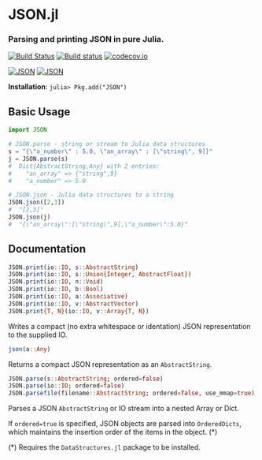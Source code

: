 # JSON.jl
### Parsing and printing JSON in pure Julia.

[![Build Status](https://travis-ci.org/JuliaLang/JSON.jl.svg)](https://travis-ci.org/JuliaLang/JSON.jl)
[![Build status](https://ci.appveyor.com/api/projects/status/2sfomjwl29k6y6oy)](https://ci.appveyor.com/project/staticfloat/json-jl)
[![codecov.io](http://codecov.io/github/JuliaLang/JSON.jl/coverage.svg?branch=master)](http://codecov.io/github/JuliaLang/JSON.jl?branch=master)

[![JSON](http://pkg.julialang.org/badges/JSON_0.3.svg)](http://pkg.julialang.org/?pkg=JSON&ver=0.3)
[![JSON](http://pkg.julialang.org/badges/JSON_0.4.svg)](http://pkg.julialang.org/?pkg=JSON&ver=0.4)

**Installation**: `julia> Pkg.add("JSON")`


## Basic Usage

```julia
import JSON

# JSON.parse - string or stream to Julia data structures
s = "{\"a_number\" : 5.0, \"an_array\" : [\"string\", 9]}"
j = JSON.parse(s)
#  Dict{AbstractString,Any} with 2 entries:
#    "an_array" => {"string",9}
#    "a_number" => 5.0

# JSON.json - Julia data structures to a string
JSON.json([2,3])
#  "[2,3]"
JSON.json(j)
#  "{\"an_array\":[\"string\",9],\"a_number\":5.0}"
```

## Documentation

```julia
JSON.print(io::IO, s::AbstractString)
JSON.print(io::IO, s::Union{Integer, AbstractFloat})
JSON.print(io::IO, n::Void)
JSON.print(io::IO, b::Bool)
JSON.print(io::IO, a::Associative)
JSON.print(io::IO, v::AbstractVector)
JSON.print{T, N}(io::IO, v::Array{T, N})
```

Writes a compact (no extra whitespace or identation) JSON representation
to the supplied IO.

```julia
json(a::Any)
```

Returns a compact JSON representation as an `AbstractString`.

```julia
JSON.parse(s::AbstractString; ordered=false)
JSON.parse(io::IO; ordered=false)
JSON.parsefile(filename::AbstractString; ordered=false, use_mmap=true)
```

Parses a JSON `AbstractString` or IO stream into a nested Array or Dict.

If `ordered=true` is specified, JSON objects are parsed into
`OrderedDicts`, which maintains the insertion order of the items in
the object. (*)

(*) Requires the `DataStructures.jl` package to be installed.

